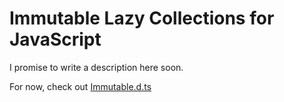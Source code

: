 Immutable Lazy Collections for JavaScript
============

I promise to write a description here soon.

For now, check out [Immutable.d.ts](./type-definitions/Immutable.d.ts)
